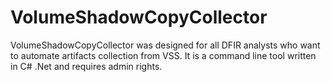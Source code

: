 # VolumeShadowCopyCollector

VolumeShadowCopyCollector was designed for all DFIR analysts who want to automate artifacts collection from VSS. It is a command line tool written in C# .Net and requires admin rights. 

